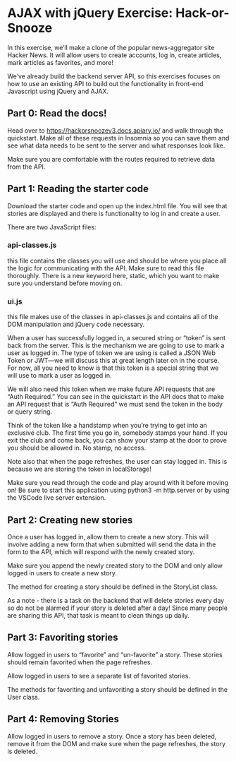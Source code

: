 # AJAX with jQuery Exercise: Hack-or-Snooze

In this exercise, we’ll make a clone of the popular news-aggregator site Hacker News. It will allow users to create accounts, log in, create articles, mark articles as favorites, and more!

We’ve already build the backend server API, so this exercises focuses on how to use an existing API to build out the functionality in front-end Javascript using jQuery and AJAX.

## Part 0: Read the docs!

Head over to https://hackorsnoozev3.docs.apiary.io/ and walk through the quickstart. Make all of these requests in Insomnia so you can save them and see what data needs to be sent to the server and what responses look like.

Make sure you are comfortable with the routes required to retrieve data from the API.

## Part 1: Reading the starter code

Download the starter code and open up the index.html file. You will see that stories are displayed and there is functionality to log in and create a user.

There are two JavaScript files:

### api-classes.js

this file contains the classes you will use and should be where you place all the logic for communicating with the API. Make sure to read this file thoroughly. There is a new keyword here, static, which you want to make sure you understand before moving on.

### ui.js

this file makes use of the classes in api-classes.js and contains all of the DOM manipulation and jQuery code necessary.

When a user has successfully logged in, a secured string or “token” is sent back from the server. This is the mechanism we are going to use to mark a user as logged in. The type of token we are using is called a JSON Web Token or JWT—we will discuss this at great length later on in the course. For now, all you need to know is that this token is a special string that we will use to mark a user as logged in.

We will also need this token when we make future API requests that are “Auth Required.” You can see in the quickstart in the API docs that to make an API request that is “Auth Required” we must send the token in the body or query string.

Think of the token like a handstamp when you’re trying to get into an exclusive club. The first time you go in, somebody stamps your hand. If you exit the club and come back, you can show your stamp at the door to prove you should be allowed in. No stamp, no access.

Note also that when the page refreshes, the user can stay logged in. This is because we are storing the token in localStorage!

Make sure you read through the code and play around with it before moving on! Be sure to start this application using python3 -m http.server or by using the VSCode live server extension.

## Part 2: Creating new stories

Once a user has logged in, allow them to create a new story. This will involve adding a new form that when submitted will send the data in the form to the API, which will respond with the newly created story.

Make sure you append the newly created story to the DOM and only allow logged in users to create a new story.

The method for creating a story should be defined in the StoryList class.

As a note - there is a task on the backend that will delete stories every day so do not be alarmed if your story is deleted after a day! Since many people are sharing this API, that task is meant to clean things up daily.

## Part 3: Favoriting stories

Allow logged in users to “favorite” and “un-favorite” a story. These stories should remain favorited when the page refreshes.

Allow logged in users to see a separate list of favorited stories.

The methods for favoriting and unfavoriting a story should be defined in the User class.

## Part 4: Removing Stories

Allow logged in users to remove a story. Once a story has been deleted, remove it from the DOM and make sure when the page refreshes, the story is deleted.
